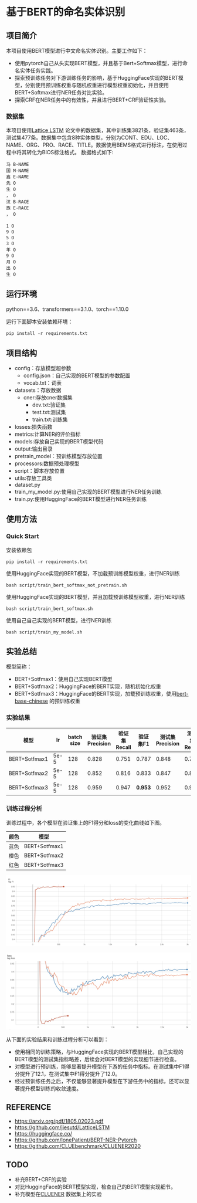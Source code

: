 # 基于BERT的命名实体识别

## 项目简介
本项目使用BERT模型进行中文命名实体识别。主要工作如下：
- 使用pytorch自己从头实现BERT模型，并且基于Bert+Softmax模型，进行命名实体任务实践。
- 探索预训练任务对下游训练任务的影响，基于HuggingFace实现的BERT模型，分别使用预训练权重与随机权重进行模型权重初始化，并且使用BERT+Softmax进行NER任务对比实验。
- 探索CRF在NER任务中的有效性，并且进行BERT+CRF验证性实验。

### 数据集
本项目使用[Lattice LSTM](https://arxiv.org/pdf/1805.02023.pdf) 论文中的数据集，其中训练集3821条，验证集463条，测试集477条。数据集中包含8种实体类型，分别为CONT、EDU、LOC、NAME、ORG、PRO、RACE、TITLE。数据使用BEMS格式进行标注，在使用过程中将其转化为BIOS标注格式。
数据格式如下:
```
马 B-NAME
国 M-NAME
鑫 E-NAME
先 O
生 O
， O
汉 B-RACE
族 E-RACE
， O

1 O
9 O
5 O
3 O
年 O
9 O
月 O
出 O
生 O
```


## 运行环境
python==3.6、transformers==3.1.0、torch==1.10.0

运行下面脚本安装依赖环境：
```
pip install -r requirements.txt
```


## 项目结构
- config：存放模型超参数
    - config.json：自己实现的BERT模型的参数配置
    - vocab.txt：词表
- datasets：存放数据
    - cner:存放cner数据集
        - dev.txt:验证集
        - test.txt:测试集
        - train.txt:训练集
- losses:损失函数
- metrics:计算NER的评价指标
- models:存放自己实现的BERT模型代码
- output:输出目录
- pretrain_model：预训练模型存放位置
- processors:数据预处理模型
- script：脚本存放位置
- utils:存放工具类
- dataset.py
- train_my_model.py:使用自己实现的BERT模型进行NER任务训练
- train.py:使用HuggingFace的BERT模型进行NER任务训练


## 使用方法
### Quick Start
安装依赖包
```
pip install -r requirements.txt
```
使用HuggingFace实现的BERT模型，不加载预训练模型权重，进行NER训练
```
bash script/train_bert_softmax_not_pretrain.sh
```
使用HuggingFace实现的BERT模型，并且加载预训练模型权重，进行NER训练
```
bash script/train_bert_softmax.sh
```
使用自己自己实现的BERT模型，进行NER训练
```
bash script/train_my_model.sh
```

## 实验总结
模型简称：
- BERT+Sotfmax1：使用自己实现BERT模型
- BERT+Sotfmax2：HuggingFace的BERT实现，随机初始化权重
- BERT+Sotfmax3：HuggingFace的BERT实现，加载预训练权重，使用[bert-base-chinese](https://huggingface.co/bert-base-chinese/tree/main) 的预训练权重

### 实验结果
|  模型|lr  | batch size  | 验证集Precision|验证集Recall| 验证集F1| 测试集Precision|测试集Recall|测试集F1|
| ----  | ----  | ----  |  ----  |  ----  |  ----  | ----  | ----  | ----  | 
|BERT+Sotfmax1| 5e-5  | 128 |0.828|0.751|0.787|0.848|0.773|0.809|
|BERT+Sotfmax2| 5e-5  | 128 |0.852|0.816|0.833|0.847|0.802|0.824|
|BERT+Sotfmax3| 5e-5  | 128 |0.959|0.947|__0.953__|0.952|0.937|__0.945__|


### 训练过程分析
训练过程中，各个模型在验证集上的F1得分和loss的变化曲线如下图。

|颜色|模型|
| ----  | ----  |  
|蓝色|BERT+Sotfmax1|
|橙色|BERT+Sotfmax2|
|红色|BERT+Sotfmax3|

![avatar](./image/f1.jpg)

![avatar](./image/loss.jpg)

从下面的实验结果和训练过程分析可以看到：
- 使用相同的训练策略，与HuggingFace实现的BERT模型相比，自己实现的BERT模型的测试集指标略差，后续会对BERT模型的实现细节进行检查。
- 对模型进行预训练，能够显著提升模型在下游的任务中指标。在测试集中F1得分提升了12.1，在测试集中F1得分提升了12.0。
- 经过预训练任务之后，不仅能够显著提升模型在下游任务中的指标，还可以显著提升模型训练的收敛速度。

## REFERENCE
- https://arxiv.org/pdf/1805.02023.pdf
- https://github.com/jiesutd/LatticeLSTM
- https://huggingface.co/
- https://github.com/lonePatient/BERT-NER-Pytorch
- https://github.com/CLUEbenchmark/CLUENER2020

## TODO
- 补充BERT+CRF的实验
- 对比HuggingFace的BERT模型实现，检查自己的BERT模型实现细节。
- 补充模型在[CLUENER](https://github.com/CLUEbenchmark/CLUENER2020) 数据集上的实验






